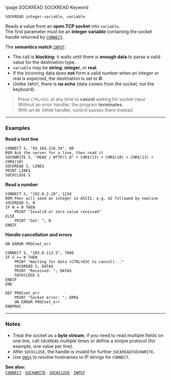 \page SOCKREAD SOCKREAD Keyword
```basic
SOCKREAD integer-variable, variable
```

Reads a value from an **open TCP socket** into `variable`.  
The first parameter must be an **integer variable** containing the socket handle returned by [`CONNECT`](https://github.com/brainboxdotcc/retro-rocket/wiki/CONNECT).

The **semantics match** [`INPUT`](https://github.com/brainboxdotcc/retro-rocket/wiki/INPUT):

- The call is **blocking**: it waits until there is **enough data** to parse a valid value for the destination type.
- `variable` may be **string**, **integer**, or **real**.
- If the incoming data does **not** form a valid number when an integer or real is expected, the destination is set to **0**.
- Unlike `INPUT`, there is **no echo** (data comes from the socket, not the keyboard).


> Press `CTRL+ESC` at any time to **cancel** waiting for socket input.  
> Without an error handler, the program **terminates**.  
> With an `ON ERROR` handler, control passes there instead.

---

### Examples

**Read a text line**
```basic
CONNECT S, "93.184.216.34", 80
REM Ask the server for a line, then read it
SOCKWRITE S, "HEAD / HTTP/1.0" + CHR$(13) + CHR$(10) + CHR$(13) + CHR$(10)
SOCKREAD S, LINE$
PRINT LINE$
SOCKCLOSE S
```

**Read a number**
```basic
CONNECT S, "192.0.2.10", 1234
REM Peer will send an integer in ASCII, e.g. 42 followed by newline
SOCKREAD S, N
IF N = 0 THEN
    PRINT "Invalid or zero value received"
ELSE
    PRINT "Got: "; N
ENDIF
```

**Handle cancellation and errors**
```basic
ON ERROR PROCnet_err

CONNECT S, "203.0.113.5", 7000
IF S >= 0 THEN
    PRINT "Waiting for data (CTRL+ESC to cancel)..."
    SOCKREAD S, DATA$
    PRINT "Received: "; DATA$
    SOCKCLOSE S
ENDIF
END

DEF PROCnet_err
    PRINT "Socket error: "; ERR$
    ON ERROR PROCnet_err
ENDPROC
```

---

### Notes
- Treat the socket as a **byte stream**; if you need to read multiple fields on one line, call `SOCKREAD` multiple times or define a simple protocol (for example, one value per line).
- After `SOCKCLOSE`, the handle is invalid for further `SOCKREAD`/`SOCKWRITE`.
- Use [`DNS$`](https://github.com/brainboxdotcc/retro-rocket/wiki/DNS) to resolve hostnames to IP strings for `CONNECT`.

**See also:**  
[`CONNECT`](https://github.com/brainboxdotcc/retro-rocket/wiki/CONNECT) ·
[`SOCKWRITE`](https://github.com/brainboxdotcc/retro-rocket/wiki/SOCKWRITE) ·
[`SOCKCLOSE`](https://github.com/brainboxdotcc/retro-rocket/wiki/SOCKCLOSE) ·
[`INPUT`](https://github.com/brainboxdotcc/retro-rocket/wiki/INPUT)
